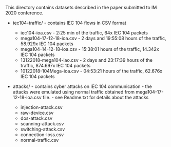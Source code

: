 This directory contains datasets described in the paper submitted to IM 2020 conference. 

* iec104-traffic/ - contains IEC 104 flows in CSV format 
   * iec104-ioa.csv - 2:25 min of the traffic, 64x IEC 104 packets
   * mega104-17-12-18-ioa.csv - 2 days and 19:55:08 hours of the traffic, 58.929x IEC 104 packets
   * mega104-14-12-18-ioa.csv - 15:38:01 hours of the traffic, 14.342x IEC 104 packets
   * 13122018-mega104-iao.csv - 2 days and 23:17:39 hours of the traffic, 874.697x IEC 104 packets
   * 10122018-104Mega-ioa.csv - 04:53:21 hours of the traffic, 62.676x IEC 104 packets

* attacks/ - contains cyber attacks on IEC 104 communication
          - the attacks were emulated using normal traffic obtained from mega104-17-12-18-ioa.csv file.
          - see Readme.txt for details about the attacks 
   * injection-attack.csv
   * raw-device.csv
   * dos-attack.csv
   * scanning-attack.csv
   * switching-attack.csv
   * connection-loss.csv
   * normal-traffic.csv
 
